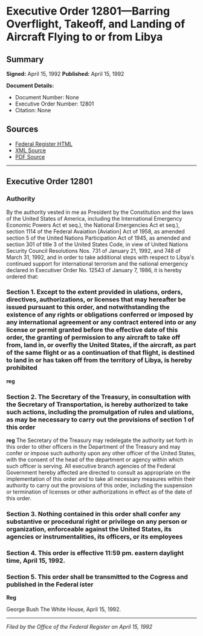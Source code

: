 # Executive Order 12801—Barring Overflight, Takeoff, and Landing of Aircraft Flying to or from Libya

## Summary

**Signed:** April 15, 1992
**Published:** April 15, 1992

**Document Details:**
- Document Number: None
- Executive Order Number: 12801
- Citation: None

## Sources
- [Federal Register HTML](https://www.presidency.ucsb.edu/documents/executive-order-12801-barring-overflight-takeoff-and-landing-aircraft-flying-or-from-libya)
- [XML Source](None)
- [PDF Source](None)

---

## Executive Order 12801

### Authority

By the authority vested in me as President by the Constitution and the laws of the United States of America, including the International Emergency Economic Powers Act et seq.), the National Emergencies Act et seq.), section 1114 of the Federal Avaiation [Aviation] Act of 1958, as amended section 5 of the United Nations Participation Act of 1945, as amended and section 301 of title 3 of the United States Code, in view of United Nations Security Council Resolutions Nos. 731 of January 21, 1992, and 748 of March 31, 1992, and in order to take additional steps with respect to Libya's continued support for international terrorism and the national emergency declared in Executiver Order No. 12543 of January 7, 1986, it is hereby ordered that:
### Section 1. Except to the extent provided in ulations, orders, directives, authorizations, or licenses that may hereafter be issued pursuant to this order, and notwithstanding the existence of any rights or obligations conferred or imposed by any international agreement or any contract entered into or any license or permit granted before the effective date of this order, the granting of permission to any aircraft to take off from, land in, or overfly the United States, if the aircraft, as part of the same flight or as a continuation of that flight, is destined to land in or has taken off from the territory of Libya, is hereby prohibited

**reg**

### Section 2. The Secretary of the Treasury, in consultation with the Secretary of Transportation, is hereby authorized to take such actions, including the promulgation of rules and ulations, as may be necessary to carry out the provisions of section 1 of this order

**reg**
 The Secretary of the Treasury may redelegate the authority set forth in this order to other officers in the Department of the Treasury and may confer or impose such authority upon any other officer of the United States, with the consent of the head of the department or agency within which such officer is serving. All executive branch agencies of the Federal Government hereby affected are directed to consult as appropriate on the implementation of this order and to take all necessary measures within their authority to carry out the provisions of this order, including the suspension or termination of licenses or other authorizations in effect as of the date of this order.

### Section 3. Nothing contained in this order shall confer any substantive or procedural right or privilege on any person or organization, enforceable against the United States, its agencies or instrumentalities, its officers, or its employees

### Section 4. This order is effective 11:59 pm. eastern daylight time, April 15, 1992.

### Section 5. This order shall be transmitted to the Cogress and published in the Federal ister

**Reg**

George Bush
The White House,
April 15, 1992.

---

*Filed by the Office of the Federal Register on April 15, 1992*
